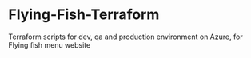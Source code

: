 # Flying-Fish-Terraform
Terraform scripts for dev, qa and production environment on Azure, for Flying fish menu website
